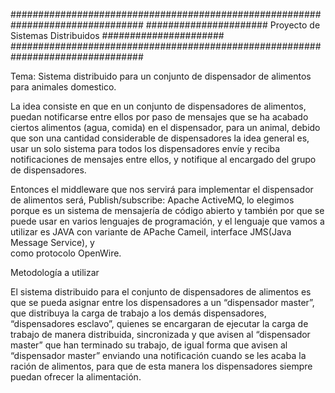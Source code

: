 ################################################################################
###################### Proyecto de  Sistemas Distribuidos ######################
################################################################################

Tema: Sistema distribuido para un conjunto de dispensador de alimentos para animales domestico.

La idea consiste en que en  un conjunto  de dispensadores de  alimentos, puedan notificarse entre 
ellos por paso de mensajes que  se ha  acabado ciertos alimentos (agua, comida) en el dispensador, 
para un animal,  debido que  son una  cantidad considerable  de  dispensadores la idea general es, 
usar un solo sistema para todos los dispensadores envíe y reciba notificaciones de mensajes entre 
ellos, y  notifique al encargado del grupo de dispensadores.

Entonces el  middleware  que  nos  servirá  para  implementar  el  dispensador de alimentos  será, 
Publish/subscribe: Apache  ActiveMQ, lo  elegimos  porque es  un  sistema de  mensajería de código 
abierto y  también por que se  puede  usar en  varios lenguajes de programación, y el lenguaje que 
vamos  a utilizar es JAVA con variante  de APache  Cameil, interface JMS(Java  Message Service), y  
como protocolo OpenWire. 

Metodología a utilizar

El sistema  distribuido  para el  conjunto de  dispensadores  de alimentos es  que se pueda asignar 
entre  los dispensadores a un “dispensador master”, que  distribuya la  carga de trabajo a los demás 
dispensadores,  “dispensadores  esclavo”,  quienes se encargaran de ejecutar  la carga de trabajo de 
manera distribuida,  sincronizada y que avisen al “dispensador  master” que han terminado su trabajo, 
de igual forma  que avisen al  “dispensador master”  enviando una notificación cuando se les acaba la 
ración de alimentos, para que de esta manera los dispensadores siempre puedan ofrecer la alimentación.